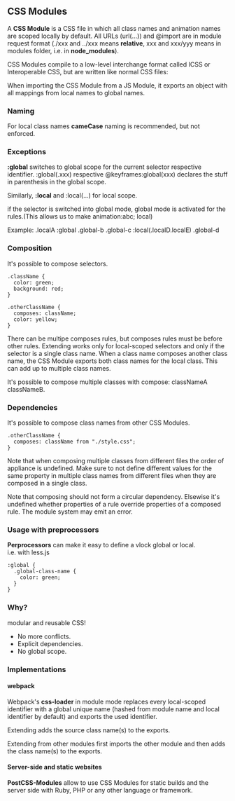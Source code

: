 ## CSS Modules

A **CSS Module** is a CSS file in which all class names and animation names are scoped locally by default. All URLs (url(...)) and @import are in module request format (./xxx and ../xxx means **relative**, xxx and xxx/yyy means in modules folder, i.e. in **node_modules**).  

CSS Modules compile to a low-level interchange format called ICSS or Interoperable CSS, but are written like normal CSS files:  

When importing the CSS Module from a JS Module, it exports an object with all mappings from local names to global names.  

### Naming

For local class names **cameCase** naming is recommended, but not enforced.  

### Exceptions

**:global** switches to global scope for the current selector respective identifier. :global(.xxx) respective @keyframes:global(xxx) declares the stuff in parenthesis in the global scope.  

Similarly, **:local** and :local(...) for local scope.  

if the selector is switched into global mode, global mode is activated for the rules.(This allows us to make animation:abc; local)  

Example: .localA :global .global-b .global-c :local(.localD.localE) .global-d  

### Composition

It's possible to compose selectors.  

```
.className {
  color: green;
  background: red;
}

.otherClassName {
  composes: className;
  color: yellow;
}
```
There can be multipe composes rules, but composes rules must be before other rules. Extending works only for local-scoped selectors and only if the selector is a single class name. When a class name composes another class name, the CSS Module exports both class names for the local class. This can add up to multiple class names.  

It's possible to compose multiple classes with compose: classNameA classNameB.  

### Dependencies

It's possible to compose class names from other CSS Modules.  

```
.otherClassName {
  composes: className from "./style.css";
}
```

Note that when composing multiple classes from different files the order of appliance is undefined. Make sure to not define different values for the same property in multiple class names from different files when they are composed in a  single class.  

Note that composing should not form a circular dependency. Elsewise it's undefined whether properties of a rule override properties of a composed rule. The module system may emit an error.  

### Usage with preprocessors

**Perprocessors** can make it easy to define a vlock global or local.  
i.e. with less.js  

```
:global {
  .global-class-name {
    color: green;
  }
}
```

### Why?

modular and reusable CSS!  

- No more conflicts.
- Explicit dependencies.
- No global scope. 

### Implementations
#### webpack

Webpack's **css-loader** in module mode replaces every local-scoped identifier with a global unique name (hashed from module name and local identifier by default) and exports the used identifier.  

Extending adds the source class name(s) to the exports.  

Extending from other modules first imports the other module and then adds the class name(s) to the exports.  

#### Server-side and static websites

**PostCSS-Modules** allow to use CSS Modules for static builds and the server side with Ruby, PHP or any other language or framework.  




